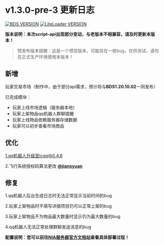 # v1.3.0-pre-3 更新日志

[![BDS VERSION](https://img.shields.io/badge/BDS-1.20.10.02-green?style=for-the-badge&logo=appveyor)](https://www.minecraft.net/en-us/download/server/bedrock)
[![LiteLoader VERSION](https://img.shields.io/badge/LiteLoader-2.14.1-green?style=for-the-badge&logo=appveyor)](https://github.com/LiteLDev/LiteLoaderBDS/releases/)

**版本说明：本次script-api出现部分变动，与老版本不相兼容，请及时更新本版本！**

> 预发布版本提醒：这是一个预览版本，可能存在一些bug，仅供测试，请勿在正式生产环境使用本版本！

## 新增

玩家交易市场（制作中，由于部分api需求，预计将与**BDS1.20.10.02**一同发布）

已完成模块：

- 玩家上线市场逻辑（服务器本地）
- 玩家上架物品qq机器人群聊提醒
- 玩家上线物品依赖服务器存储数据
- 玩家可以初步查看市场商品

## 优化

1.qq机器人升级至icqq@0.4.6

2.飞行系统授权码算法更改 [**@jiansyuan**](https://github.com/jiansyuan)

## 修复

1.qq机器人后台生成日志时无法正常显示当前时间的bug

2.玩家上架物品时不填写详细项目仍可以正常上架的bug

3.玩家上架物品不为物品最大数量时显示仍为最大数量的bug

4.qq机器人无法正常处理群聊发送消息的bug


**配置说明：您可以前往[NIA服务器官方文档站](https://docs.mcnia.top/zh-CN/deploy.html)查看具体部署过程！**

